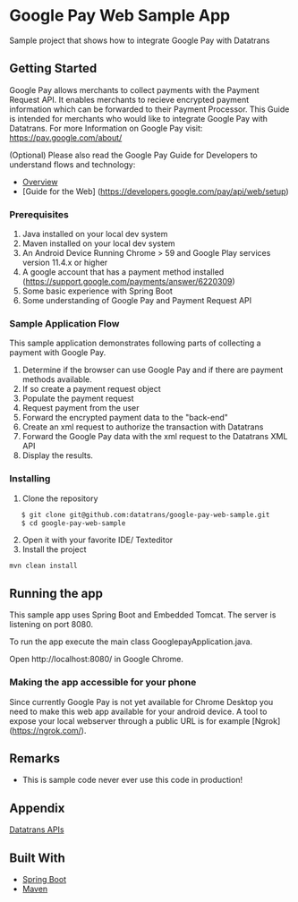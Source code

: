 # Google Pay Web Sample App
Sample project that shows how to integrate Google Pay with Datatrans

## Getting Started

Google Pay allows merchants to collect payments with the Payment Request API. It enables merchants to recieve encrypted payment information which can be forwarded to their Payment Processor. This Guide is intended for merchants who would like to integrate Google Pay with Datatrans. For more Information on Google Pay visit: https://pay.google.com/about/

(Optional) Please also read the Google Pay Guide for Developers to understand flows and technology: 
- [Overview](https://developers.google.com/pay/api/)
- [Guide for the Web] (https://developers.google.com/pay/api/web/setup)

### Prerequisites

1. Java installed on your local dev system
2. Maven installed on your local dev system
3. An Android Device Running Chrome > 59 and Google Play services version 11.4.x or higher
4. A google account that has a payment method installed (https://support.google.com/payments/answer/6220309)
5. Some basic experience with Spring Boot
6. Some understanding of Google Pay and Payment Request API

### Sample Application Flow

This sample application demonstrates following parts of collecting a payment with Google Pay. 

1. Determine if the browser can use Google Pay and if there are payment methods available.
2. If so create a payment request object
3. Populate the payment request
4. Request payment from the user
5. Forward the encrypted payment data to the "back-end"
6. Create an xml request to authorize the transaction with Datatrans
7. Forward the Google Pay data with the xml request to the Datatrans XML API
8. Display the results. 

### Installing

1. Clone the repository
 ```zsh
    $ git clone git@github.com:datatrans/google-pay-web-sample.git
    $ cd google-pay-web-sample
```
2. Open it with your favorite IDE/ Texteditor
3. Install the project

```
mvn clean install
```

## Running the app
This sample app uses Spring Boot and Embedded Tomcat. The server is listening on port 8080. 

To run the app execute the main class GooglepayApplication.java. 

Open http://localhost:8080/ in Google Chrome.

### Making the app accessible for your phone

Since currently Google Pay is not yet available for Chrome Desktop you need to make this web app available for your android device. A tool to expose your local webserver through a public URL is for example [Ngrok] (https://ngrok.com/). 

## Remarks
- This is sample code never ever use this code in production! 


## Appendix 
[Datatrans APIs](https://www.datatrans.ch/en/technology_apis/technical-documentation)

## Built With

* [Spring Boot ](https://projects.spring.io/spring-boot/) 
* [Maven](https://maven.apache.org/) 
